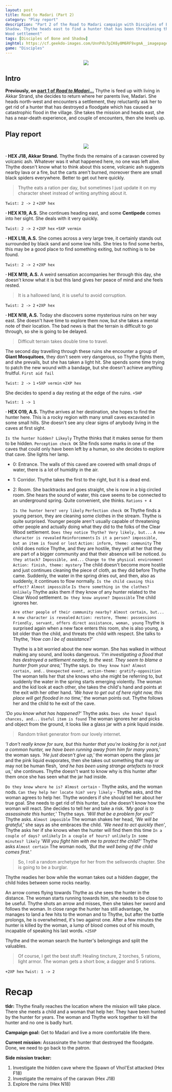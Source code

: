```yaml
---
layout: post
title: Road to Madari (Part 2)
category: "Play report"
description: "Part 2 of the Road to Madari campaign with Disciples of Bone &
Shadow. Thythe heads east to find a hunter that has been threatening the Clear
Wood settlement"
tags: [Disciples of Bone and Shadow]
imghtml: https://cf.geekdo-images.com/UnnPds7pIK6y0M6RF9xgmA__imagepage/img/xXN9ltyR9HXDMckiSSlrcjeUMIM=/fit-in/900x600/filters:no_upscale():strip_icc()/pic5688840.png
game: "Disciples"
---
```


<p align="center"><img src="https://cf.geekdo-images.com/UnnPds7pIK6y0M6RF9xgmA__imagepage/img/xXN9ltyR9HXDMckiSSlrcjeUMIM=/fit-in/900x600/filters:no_upscale():strip_icc()/pic5688840.png"></p>

## Intro

**Previously, on [part
1 of *Road to Madari*...]({{site.baseurl}}/2021/02/12/play-report-conquered-sun-road-to-madari/)**
Thythe is feed up with living in Akkar Strand, she decides to return where her
parents live, Madari. She heads north-west and encounters a settlement, they
reluctantly ask her to get rid of a hunter that has destroyed a floodgate which
has caused a catastrophic flood in the village. She takes the mission and heads
east, she has a near-death experience, and couple of encounters, then she
levels up.

## Play report

<p align="center"><img
src="https://live.staticflickr.com/65535/51076859077_2042ff0eca_o.png"></p>

**· HEX J18, Akkar Strand.** Thythe finds the remains of a caravan covered by
volcanic ash. Whatever was it what happened here, no one was left alive. Thythe
doesn't know what to think about this scene, volcanic ash suggests nearby lava
or a fire, but the carts aren't burned, moreover there are small black spiders
everywhere. Better to get out here quickly.

> Thythe eats a ration per day, but sometimes I just update it on my character
> sheet instead of writing anything about it.

``Twist: 2 -> 2`` ``+2XP hex``

**· HEX K19, A.S.** She continues heading east, and some **Centipede** comes
into her sight. She deals with it very quickly.

``Twist: 2 -> 2`` ``+2XP hex`` ``+5XP vermin``

**· HEX L18, A.S.**  She comes across a very large tree, it certainly stands
out surrounded by black sand and some low hills. She tries to find some herbs,
this may be a good place to find something exiting, but nothing is to be found.

``Twist: 2 -> 2`` ``+2XP hex``

**· HEX M19, A.S.** A weird sensation accompanies her through this day, she
doesn't know what it is but this land gives her peace of mind and she feels
rested.

> It is a hallowed land, it is useful to avoid corruption.

``Twist: 2 -> 2`` ``+2XP hex``

**· HEX N18, A.S.**  Today she discovers some mysterious ruins on her way
east. She doesn't have time to explore them now, but she takes a mental note of
their location. The bad news is that the terrain is difficult to go through, so
she is going to be delayed.

> Difficult terrain takes double time to travel.

The second day travelling through these ruins she encounter a group of **Giant
Mosquitoes**, they don't seem very dangerous, so Thythe fights them, and she
prevails, but she has taken a light hit. She spends some time trying to patch
the new wound with a bandage, but she doesn't achieve anything
fruitful. ``First aid fail``

``Twist: 2 -> 1`` ``+5XP vermin`` ``+2XP hex``

She decides to spend a day resting at the edge of the ruins. ``+5HP``

``Twist: 1 -> 1``

**· HEX O19, A.S.** Thythe arrives at her destination, she hopes to find the
hunter here. This is a rocky region with many small caves excavated in some
small hills. She doesn't see any clear signs of anybody living in the caves at
first sight.

``Is the hunter hidden? Likeyly`` Thythe thinks that it makes sense for
them to be hidden. ``Perception check OK`` She finds some marks in one of the
caves that  could only have been left by a human, so she decides to explore
that cave. She lights her lamp.

- 0: Entrance. The walls of this caved are covered with small drops of water,
  there is a lot of humidity in the air.

- 1: Corridor. Thythe takes the first to the right, but it is a dead
  end. 
  
- 2: Room. She backtracks and goes straight, she is now in a big circled
  room. She hears the sound of water, this cave seems to be connected to an
  underground spring. Quite convenient, she thinks. ``Rations + 4`` 
  
  ``Is the hunter here? very likely`` ``Perfection check OK``
  Thythe finds a young person, they are  cleaning some clothes in the
  stream. Thythe is quite surprised. Younger people aren't usually capable of
  threatening other people and actually doing what they did to the folks of
  the Clear Wood settlement. ``Does they notice Thythe? Very likely, but...``
  ``A new character is revealed`` ``Reinforcements`` ``Is it a person?
  impossible, but an item is found or lost`` ``Action: inform, theme:
  community``  The child does notice Thythe, and they are hostile, they yell at
  her that they are part of a bigger community and that their absence will be
  noticed. ``Do they attack? Impossible, and...`` ``Change to the physical
  environment`` ``Action: finish, theme: mystery`` The child doesn't become
  more hostile and just continues cleaning the piece of cloth, as they did
  before Thythe came. Suddenly, the water in the spring dries out, and then,
  also as suddenly, it continues to flow normally.
  ``Is the child causing this effect? Almost impossible`` ``Is there something
  in the clothes? Unlikely`` Thythe asks them if they know of any hunter
  related to the Clear Wood settlement. ``Do they know anyone? Impossible`` The
  child  ignores her.
  
  ``Are other people of their community nearby? Almost certain, but...`` ``A
  new character is revealed`` ``Action: restore, Theme: possessions``
  ``Friendly, servant, offers direct assistance, woman, young`` Thythe is
  surprised again when a new face enters this room, she is also young, a bit
  older than the child, and threats the child with respect. She talks to
  Thythe, *'How can I be of assistance?'*
  
  Thythe is a bit worried about the new woman. She has walked in without making
  any sound, and looks dangerous. *'I'm investigating a flood that has
  destroyed a settlement nearby, to the west. They seem to blame a hunter from
  your area,'* Thythe says. ``Do they know him? Almost certain, and..``
  ``Unexpected event, action-theme: gratify-opposition`` The woman tells her
  that she knows who she might be referring to, but suddenly the water in the
  spring starts emerging violently. The woman and the kid look at each other,
  she takes the child's hand and points at the exit with her other hand. *'We
  have to get out of here right now, this place will get flooded in no time,'*
  the woman points out. Thythe follows her and the child to he exit of the
  cave.
  
*'Do you know what has happened?'* Thythe asks. ``Does she know? Equal chances,
and...`` ``Useful item is found`` The woman ignores her and picks and object
from the ground, it looks like a glass jar with a pink liquid inside.

> Random triket generator from our lovely internet.

*'I don't really know for sure, but this hunter that you're looking for is not
just a common hunter, we have been running away from him for many years,'* the
woman says. *'He just doesn't give up,'* the woman opens the glass jar and the
pink liquid evaporates, then she takes out something that may or may not be
human flesh, *'and he has been using strange artefacts to track us,'* she 
continues. Thythe doesn't want to know why is this hunter after them once she
has seen what the jar had inside.

``Do they know where he is? Almost certain`` - Thythe asks, and the woman
nods. ``Can they help her locate him? very likely`` - Thythe asks, and the
woman agrees to help her. Thythe wonders if she should tell her about her true
goal. She needs to get rid of this hunter, but she doesn't know how the woman
will react. She decides to tell her and take a risk. *'My goal is to
assassinate this hunter,*' Thythe says. *'Will that be a problem for you?'*
Thythe asks. ``Almost imposible`` The woman shakes her head, *'We will be
grateful,'* she says as she embraces the child. *'We need to act quickly
then'*, Thythe asks her if she knows when the hunter will find them this time
``In a couple of days? unlikely`` ``In a couple of hours? unlikely`` ``In some
minutes? likely`` *'Will you fight him with me to protect the child?'* Thythe
asks ``Almost certain`` The woman nods, *'But the well being of the child comes
first.'*

> So, I roll a random archetype for her from the sellswords chapter. She is
> going to be a burglar.

Thythe readies her bow while the woman takes out a hidden dagger, the child
hides between some rocks nearby.

An arrow comes flying towards Thythe as she sees the hunter in the
distance. The woman starts running towards him, she needs to be close to be
useful. Thythe shots an arrow and misses, then she takes her sword and follows
the woman. In close range the hunter has still advantage, he manages to land a
few hits to the woman and to Thythe, but after the battle prolongs, he is
overwhelmed, it's two against one. After a few minutes the hunter is killed by
the woman, a lump of blood comes out of his mouth, incapable of speaking his
last words. ``+25XP``

Thythe and the woman search the hunter's belongings and split the
valuables.

> Of course, I get the best stuff: Healing tincture, 2 torches, 5 rations,
> light armor. The woman gets a short bow, a dagger and 5 rations.

``+2XP hex`` ``Twist: 1 -> 2``

# Recap

**tldr:** Thythe finally reaches the location where the mission will take
place. There she meets a child and a woman that help her. They have been hunted
by the hunter for years. The woman and Thythe work together to kill the hunter
and no one is badly hurt.

**Campaign goal:** Get to Madari and live a more comfortable life there.

**Current mission:** Assassinate the hunter that destroyed the floodgate. Done,
we need to go back to the patron.

**Side mission tracker:**
1. Investigate the hidden cave where the Spawn of
Vhol'Est attacked (Hex F18)
2. Investigate the remains of the caravan (Hex J18)
3. Explore the ruins (Hex N18)
